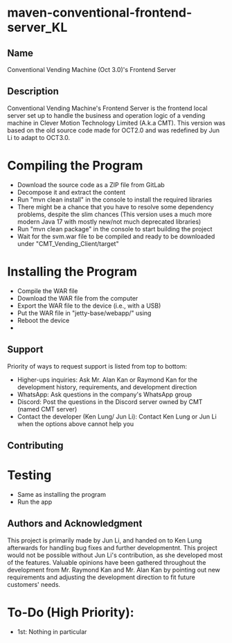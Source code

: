 ﻿# maven-conventional-frontend-server_KL
 
## Name
Conventional Vending Machine (Oct 3.0)'s Frontend Server 

## Description
Conventional Vending Machine's Frontend Server is the frontend local server set up to handle the business and operation logic of a vending machine in Clever Motion Technology Limited (A.k.a CMT). This version was based on the old source code made for OCT2.0 and was redefined by Jun Li to adapt to OCT3.0.

# Compiling the Program
- Download the source code as a ZIP file from GitLab
- Decompose it and extract the content
- Run "mvn clean install" in the console to install the required libraries
- There might be a chance that you have to resolve some dependency problems, despite the slim chances (This version uses a much more modern Java 17 with mostly new/not much deprecated libraries)
- Run "mvn clean package" in the console to start building the project
- Wait for the svm.war file to be compiled and ready to be downloaded under "CMT_Vending_Client/target"

# Installing the Program
- Compile the WAR file 
- Download the WAR file from the computer 
- Export the WAR file to the device (i.e., with a USB)
- Put the WAR file in "jetty-base/webapp/" using
- Reboot the device
- 
## Support
Priority of ways to request support is listed from top to bottom:
- Higher-ups inquiries: Ask Mr. Alan Kan or Raymond Kan for the development history, requirements, and development direction
- WhatsApp: Ask questions in the company's WhatsApp group
- Discord: Post the questions in the Discord server owned by CMT (named CMT server)
- Contact the developer (Ken Lung/ Jun Li): Contact Ken Lung or Jun Li when the options above cannot help you

## Contributing
# Testing
- Same as installing the program
- Run the app

## Authors and Acknowledgment
This project is primarily made by Jun Li, and handed on to Ken Lung afterwards for handling bug fixes and further developmentnt.
This project would not be possible without Jun Li's contribution, as she developed most of the features.
Valuable opinions have been gathered throughout the development from Mr. Raymond Kan and Mr. Alan Kan by pointing out new requirements and adjusting the development direction to fit future customers' needs.

# To-Do (High Priority):

- 1st: Nothing in particular

